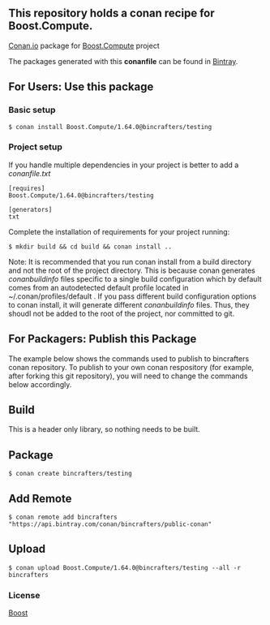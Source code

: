 ## This repository holds a conan recipe for Boost.Compute.

[Conan.io](https://conan.io) package for [Boost.Compute](https://github.com/Boostorg/Compute) project

The packages generated with this **conanfile** can be found in [Bintray](https://bintray.com/bincrafters/public-conan/Boost.Compute%3Abincrafters).

## For Users: Use this package

### Basic setup

    $ conan install Boost.Compute/1.64.0@bincrafters/testing

### Project setup

If you handle multiple dependencies in your project is better to add a *conanfile.txt*

    [requires]
    Boost.Compute/1.64.0@bincrafters/testing

    [generators]
    txt

Complete the installation of requirements for your project running:</small></span>

    $ mkdir build && cd build && conan install ..
	
Note: It is recommended that you run conan install from a build directory and not the root of the project directory.  This is because conan generates *conanbuildinfo* files specific to a single build configuration which by default comes from an autodetected default profile located in ~/.conan/profiles/default .  If you pass different build configuration options to conan install, it will generate different *conanbuildinfo* files.  Thus, they shoudl not be added to the root of the project, nor committed to git. 

## For Packagers: Publish this Package

The example below shows the commands used to publish to bincrafters conan repository. To publish to your own conan respository (for example, after forking this git repository), you will need to change the commands below accordingly. 

## Build  

This is a header only library, so nothing needs to be built.

## Package 

    $ conan create bincrafters/testing
	
## Add Remote

	$ conan remote add bincrafters "https://api.bintray.com/conan/bincrafters/public-conan"

## Upload

    $ conan upload Boost.Compute/1.64.0@bincrafters/testing --all -r bincrafters

### License
[Boost](LICENSE)
